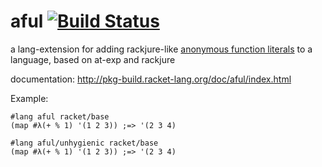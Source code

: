aful [![Build Status](https://travis-ci.org/jsmaniac/aful.png?branch=master)](https://travis-ci.org/jsmaniac/aful)
===

a lang-extension for adding rackjure-like [anonymous function literals](http://www.greghendershott.com/rackjure/index.html#%28part._func-lit%29) to a language, based on at-exp and rackjure

documentation: http://pkg-build.racket-lang.org/doc/aful/index.html

Example:
```racket
#lang aful racket/base
(map #λ(+ % 1) '(1 2 3)) ;=> '(2 3 4)
```

```racket
#lang aful/unhygienic racket/base
(map #λ(+ % 1) '(1 2 3)) ;=> '(2 3 4)
```

